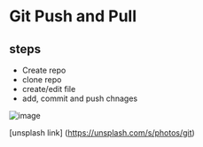 # Git Push and Pull

## steps

- Create repo
- clone repo
- create/edit file
- add, commit and push chnages

![image](https://unsplash.com/photos/gitlab-application-screengrab-ZV_64LdGoao)

[unsplash link] (https://unsplash.com/s/photos/git)


